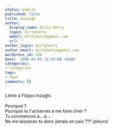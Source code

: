 ```yaml
---
status: publie
published: false
title: Aaaargh
author:
  display_name: Dirty Henry
  login: dirtyhenry
  email: dirtyhenry@gmail.com
  url: ''
author_login: dirtyhenry
author_email: dirtyhenry@gmail.com
wordpress_id: 294
date: '2006-04-05 11:19:00 +0200'
categories:
- Catégories
tags:
- Foot
comments: []
---
```

Lettre à Filippo Inzaghi.<br /><br />Pourquoi ?<br />Pourquoi tu t'acharnes à me faire chier ?<br />Tu commences à... à...<br />Ne me laisseras-tu donc jamais en paix ??? <span style="font-style:italic;">(pleurs)</span>
